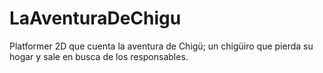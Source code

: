 # LaAventuraDeChigu
Platformer 2D que cuenta la aventura de Chigü; un chigüiro que pierda su hogar y sale en busca de los responsables.
